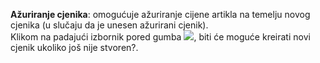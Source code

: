 
**Ažuriranje cjenika**: omogućuje ažuriranje cijene artikla na temelju novog cjenika (u slučaju da je unesen ažurirani cjenik).<br />
Klikom na padajući izbornik pored gumba ![](/img/neutral/common/down-arrow.png), biti će moguće kreirati novi cjenik ukoliko još nije stvoren?.